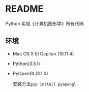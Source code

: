 # README
Python 实现《计算机图形学》所有代码

## 环境
- Mac OS X El Capitan (10.11.4)

- Python(3.5.1)

- PyOpenGL(3.1.0)

    安装方法`pip install pyopengl`
